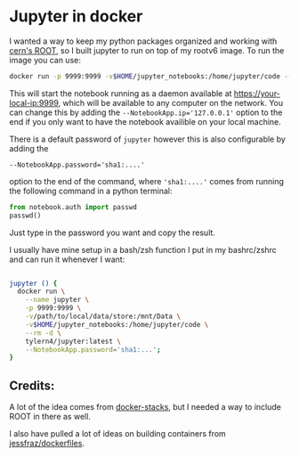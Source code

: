 # Jupyter in docker

I wanted a way to keep my python packages organized and working with [cern's ROOT](https://github.com/root-project/root), so I built jupyter to run on top of my rootv6 image. To run the image you can use:

```bash
docker run -p 9999:9999 -v$HOME/jupyter_notebooks:/home/jupyter/code --rm -d tylern4/jupyter:latest
```
This will start the notebook running as a daemon available at [https://your-local-ip:9999](https://localhost:9999), which will be available to any computer on the network. You can change this by adding the ` --NotebookApp.ip='127.0.0.1' ` option to the end if you only want to have the notebook availible on your local machine.

There is a default password of `jupyter` however this is also configurable by adding the
```
--NotebookApp.password='sha1:....'
``` 
option to the end of the command, where `'sha1:....'` comes from running the following command in a python terminal:

```python
from notebook.auth import passwd
passwd()
```

Just type in the password you want and copy the result.

I usually have mine setup in a bash/zsh function I put in my bashrc/zshrc and can run it whenever I want:

```bash

jupyter () {
  docker run \
    --name jupyter \
    -p 9999:9999 \
    -v/path/to/local/data/store:/mnt/Data \
    -v$HOME/jupyter_notebooks:/home/jupyter/code \
    --rm -d \
    tylern4/jupyter:latest \
    --NotebookApp.password='sha1:...';
}

```

## Credits:

A lot of the idea comes from [docker-stacks](https://github.com/jupyter/docker-stacks), but I needed a way to include ROOT in there as well.

I also have pulled a lot of ideas on building containers from [jessfraz/dockerfiles](https://github.com/jessfraz/dockerfiles).

